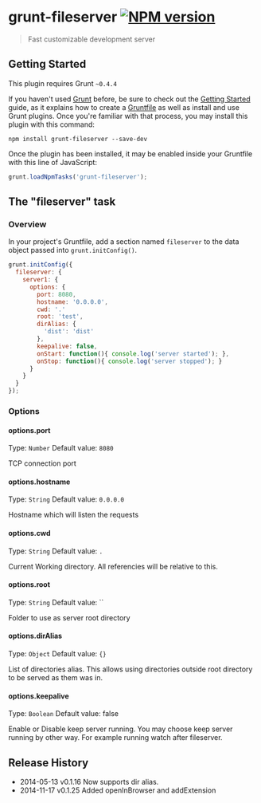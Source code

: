 grunt-fileserver [![NPM version](https://badge.fury.io/js/grunt-fileserver.svg)](http://badge.fury.io/js/grunt-fileserver)
================

> Fast customizable development server

## Getting Started
This plugin requires Grunt `~0.4.4`

If you haven't used [Grunt](http://gruntjs.com/) before, be sure to check out the [Getting Started](http://gruntjs.com/getting-started) guide, as it explains how to create a [Gruntfile](http://gruntjs.com/sample-gruntfile) as well as install and use Grunt plugins. Once you're familiar with that process, you may install this plugin with this command:

```shell
npm install grunt-fileserver --save-dev
```

Once the plugin has been installed, it may be enabled inside your Gruntfile with this line of JavaScript:

```js
grunt.loadNpmTasks('grunt-fileserver');
```

## The "fileserver" task

### Overview
In your project's Gruntfile, add a section named `fileserver` to the data object passed into `grunt.initConfig()`.

```js
grunt.initConfig({
  fileserver: {
    server1: {
      options: {
        port: 8080,
        hostname: '0.0.0.0',
        cwd: '.'
        root: 'test',
        dirAlias: {
          'dist': 'dist'
        },
        keepalive: false,
        onStart: function(){ console.log('server started'); },
        onStop: function(){ console.log('server stopped'); }
      }
    }
  }
});
```

### Options

#### options.port
Type: `Number`
Default value: `8080`

TCP connection port

#### options.hostname
Type: `String`
Default value: `0.0.0.0`

Hostname which will listen the requests

#### options.cwd
Type: `String`
Default value: `.`

Current Working directory. All referencies will be relative to this.

#### options.root
Type: `String`
Default value: ``

Folder to use as server root directory

#### options.dirAlias
Type: `Object`
Default value: `{}`

List of directories alias. This allows using directories outside root directory to be served as them was in.

#### options.keepalive
Type: `Boolean`
Default value: false

Enable or Disable keep server running. You may choose keep server running by other way. For example running watch after fileserver.


## Release History

* 2014-05-13    v0.1.16    Now supports dir alias.
* 2014-11-17    v0.1.25    Added openInBrowser and addExtension